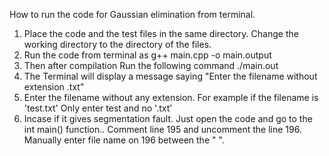 How to run the code for Gaussian elimination from terminal.
1. Place the code and the test files in the same directory. Change the working directory to the directory of the files.
2. Run the code from terminal as
   g++ main.cpp -o main.output
3. Then after compilation Run the following command
   ./main.out
4. The Terminal will display a message saying "Enter the filename without extension .txt"
5. Enter the filename without any extension. For example if the filename is 'test.txt' Only enter
   test and no '.txt'
6. Incase if it gives segmentation fault. Just open the code and go to the int main() function.. Comment 
   line 195 and uncomment the line 196. Manually enter file name on 196 between the " ".
   
   
   

   
   
   